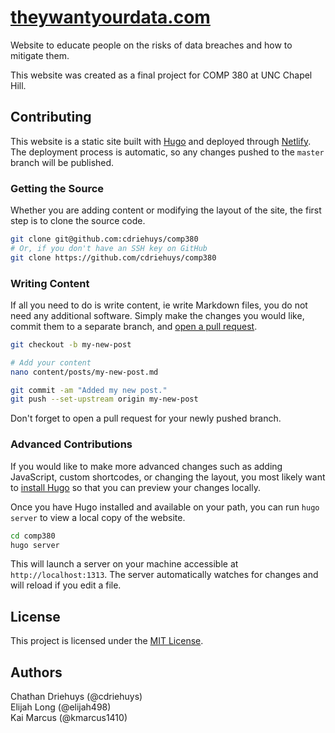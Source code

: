 # [theywantyourdata.com](https://theywantyourdata.com)

Website to educate people on the risks of data breaches and how to mitigate
them.

This website was created as a final project for COMP 380 at UNC Chapel Hill.

## Contributing

This website is a static site built with [Hugo][hugo] and deployed through
[Netlify][netlify]. The deployment process is automatic, so any changes pushed to the `master` branch will be published.

### Getting the Source

Whether you are adding content or modifying the layout of the site, the first step is to clone the source code.

```bash
git clone git@github.com:cdriehuys/comp380
# Or, if you don't have an SSH key on GitHub
git clone https://github.com/cdriehuys/comp380
```

### Writing Content

If all you need to do is write content, ie write Markdown files, you do not need any additional software. Simply make the changes you would like, commit them to a separate branch, and [open a pull request][pull-requests].

```bash
git checkout -b my-new-post

# Add your content
nano content/posts/my-new-post.md

git commit -am "Added my new post."
git push --set-upstream origin my-new-post
```

Don't forget to open a pull request for your newly pushed branch.

### Advanced Contributions

If you would like to make more advanced changes such as adding JavaScript, custom shortcodes, or changing the layout, you most likely want to [install Hugo][hugo-install] so that you can preview your changes locally.

Once you have Hugo installed and available on your path, you can run `hugo server` to view a local copy of the website.

```bash
cd comp380
hugo server
```

This will launch a server on your machine accessible at `http://localhost:1313`. The server automatically watches for changes and will reload if you edit a file.

## License

This project is licensed under the [MIT License](LICENSE).

## Authors

Chathan Driehuys (@cdriehuys)  
Elijah Long (@elijah498)  
Kai Marcus (@kmarcus1410)


[hugo]: https://gohugo.io/
[hugo-install]: https://gohugo.io/getting-started/installing/
[netlify]: https://www.netlify.com/
[pull-requests]: https://github.com/cdriehuys/comp380/pulls
